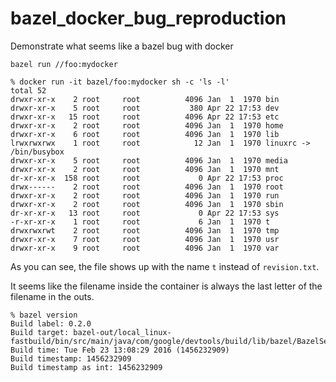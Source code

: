 # bazel_docker_bug_reproduction

Demonstrate what seems like a bazel bug with docker

```
bazel run //foo:mydocker

% docker run -it bazel/foo:mydocker sh -c 'ls -l'
total 52
drwxr-xr-x    2 root     root          4096 Jan  1  1970 bin
drwxr-xr-x    5 root     root           380 Apr 22 17:53 dev
drwxr-xr-x   15 root     root          4096 Apr 22 17:53 etc
drwxr-xr-x    2 root     root          4096 Jan  1  1970 home
drwxr-xr-x    6 root     root          4096 Jan  1  1970 lib
lrwxrwxrwx    1 root     root            12 Jan  1  1970 linuxrc -> /bin/busybox
drwxr-xr-x    5 root     root          4096 Jan  1  1970 media
drwxr-xr-x    2 root     root          4096 Jan  1  1970 mnt
dr-xr-xr-x  158 root     root             0 Apr 22 17:53 proc
drwx------    2 root     root          4096 Jan  1  1970 root
drwxr-xr-x    2 root     root          4096 Jan  1  1970 run
drwxr-xr-x    2 root     root          4096 Jan  1  1970 sbin
dr-xr-xr-x   13 root     root             0 Apr 22 17:53 sys
-r-xr-xr-x    1 root     root             6 Jan  1  1970 t
drwxrwxrwt    2 root     root          4096 Jan  1  1970 tmp
drwxr-xr-x    7 root     root          4096 Jan  1  1970 usr
drwxr-xr-x    9 root     root          4096 Jan  1  1970 var
```

As you can see, the file shows up with the name `t` instead of `revision.txt`.

It seems like the filename inside the container is always the last letter of the filename in the outs.

```
% bazel version
Build label: 0.2.0
Build target: bazel-out/local_linux-fastbuild/bin/src/main/java/com/google/devtools/build/lib/bazel/BazelServer_deploy.jar
Build time: Tue Feb 23 13:08:29 2016 (1456232909)
Build timestamp: 1456232909
Build timestamp as int: 1456232909
```

